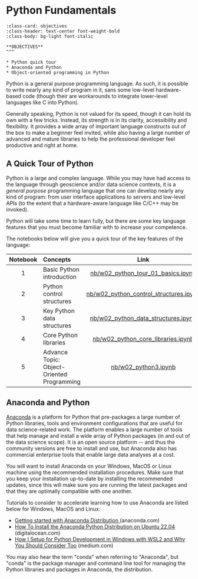 Python Fundamentals 
=====  

```{card}  
:class-card: objectives 
:class-header: text-center font-weight-bold
:class-body: bg-light font-italic 

**OBJECTIVES**
^^^

* Python quick tour
* Anaconda and Python
* Object-oriented programming in Python
```

Python is a general purpose programming language.  As such, it is possible to write nearly any kind of program in it, sans some low-level hardware-based code (though their are workarounds to integrate lower-level languages like C into Python).

Generally speaking, Python is not valued for its speed, though it can hold its own with a few tricks.  Instead, its strength is in its clarity, accessibility and flexibility.  It provides a wide array of important language constructs out of the box to make a beginner feel invited, while also having a large number of advanced and mature libraries to help the professional developer feel productive and right at home.

## A Quick Tour of Python 
Python is a large and complex language.  While you may have had access to the language through geoscience and/or data science contexts, it is a _general purpose_ programming language that one can develop nearly any kind of program: from user interface applications to servers and low-level APIs (to the extent that a hardware-aware language like C/C++ may be invoked).

Python will take some time to learn fully, but there are some key language features that you must become familiar with to increase your competence.

The notebooks below will give you a quick tour of the key features of the language:

| Notebook | Concepts | Link |
|:--:|:---|:--:|
| 1 | Basic Python introduction | [nb/w02_python_tour_01_basics.ipynb](nb/w02_python_tour_01_basics.ipynb)
| 2 | Python control structures | [nb/w02_python_control_structures.ipynb](nb/w02_python_control_structures.ipynb)
| 3 | Key Python data structures | [nb/w02_python_data_structures.ipynb](nb/w02_python_data_structures.ipynb)
| 4 | Core Python libraries | [nb/w02_python_core_libraries.ipynb](nb/w02_python_core_libraries.ipynb)
| 5 | Advance Topic: Object-Oriented Programming | [nb/w02_python3.ipynb](nb/w02_oop.ipynb) |

## Anaconda and Python

[Anaconda](https://anaconda.com) is a platform for Python that pre-packages a large number of Python libraries, tools and environment configurations that are useful for data science-related work.  The platform enables a large number of tools that help manage and install a wide array of Python packages (in and out of the data science scope).  It is an open source platform -- and thus the community versions are free to install and use, but Anaconda also has commercial enterprise tools that enable large data analyses at a cost.

You will want to install Anaconda on your Windows, MacOS or Linux machine using the recommended installation procedures.  Make sure that you keep your installation up-to-date by installing the recommended updates, since this will make sure you are running the latest packages and that they are optimally compatible with one another.

Tutorials to consider to accelerate learning how to use Anaconda are listed below for Windows, MacOS and Linux:

* [Getting started with Anaconda Distribution
](https://docs.anaconda.com/free/anaconda/getting-started/index.html) (anaconda.com)
* [How To Install the Anaconda Python Distribution on Ubuntu 22.04](https://www.digitalocean.com/community/tutorials/how-to-install-the-anaconda-python-distribution-on-ubuntu-22-04) (digitalocean.com)
* [How I Setup for Python Development in Windows with WSL2 and Why You Should Consider Too](https://medium.com/geekculture/how-i-setup-for-python-development-in-windows-with-wsl2-and-why-you-should-consider-too-24187c9ed3a0) (medium.com)

You may also hear the term "conda" when referring to "Anaconda", but "conda" is the package manager and command line tool for managing the Python libraries and packages in Anaconda, the distribution.

